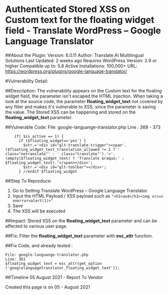 # Authenticated Stored XSS on Custom text for the floating widget field - Translate WordPress – Google Language Translator

##About the Plugin:
Version: 6.0.11
Author: Translate AI Multilingual Solutions
Last Updated: 2 weeks ago
Requires WordPress Version: 2.9 or higher
Compatible up to: 5.8
Active Installations: 100,000+ 
URL: https://wordpress.org/plugins/google-language-translator/

#Vulnerability Detail: 

##Description: 
The vulnerability appears on the Custom text for the floating widget field, the parameter isn't escaped the HTML Injection. When taking a look at the source code, the parameter __floating_widget_text__ not covered by any filter and makes it's vulnerable to XSS, since the parameter is saving the value. The Stored XSS can be happening and stored on the __floating_widget_text__ parameter. 

##Vulnerable Code: 
File: google-languange-translator.php
Line : 369 - 373
```
    if( $is_active == 1) {
      if ($floating_widget=='yes') {
        $str.='<div id="glt-translate-trigger"><span'.($floating_widget_text_translation_allowed != 1 ? ' class="notranslate"' : ' class="translate"').'>'.(empty($floating_widget_text) ? 'Translate &raquo;' : $floating_widget_text).'</span></div>';
        $str.='<div id="glt-toolbar"></div>';
      } //endif $floating_widget
```

##Step To Reproduce: 
1. Go to Setting Translate WordPress – Google Language Translator
2. Input the HTML Payload / XSS payload such as `"<h1>asd</h1><img src=x onerror=alert(1)>"`
3. Save
4. The XSS will be executed

##Impact:
Stored XSS on the __floating_widget_text__ parameter and can be affected to various user page. 

##Fix:
Filter the __floating_widget_text__ parameter with __esc_attr__ function. 

##Fix Code, and already tested :

```
File: google-languange-translator.php
Line: 361
$floating_widget_text = esc_attr(get_option ('googlelanguagetranslator_floating_widget_text'));
```

##Timeline
05 August 2021 - Report To Vendor

Created this page is on 05 - August 2021